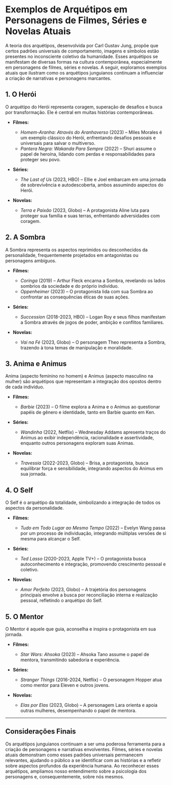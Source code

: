 
# Exemplos de Arquétipos em Personagens de Filmes, Séries e Novelas Atuais

A teoria dos arquétipos, desenvolvida por Carl Gustav Jung, propõe que certos padrões universais de comportamento, imagens e símbolos estão presentes no inconsciente coletivo da humanidade. Esses arquétipos se manifestam de diversas formas na cultura contemporânea, especialmente em personagens de filmes, séries e novelas. A seguir, exploramos exemplos atuais que ilustram como os arquétipos junguianos continuam a influenciar a criação de narrativas e personagens marcantes.

## 1. O Herói

O arquétipo do Herói representa coragem, superação de desafios e busca por transformação. Ele é central em muitas histórias contemporâneas.

- **Filmes:**  
  - *Homem-Aranha: Através do Aranhaverso* (2023) – Miles Morales é um exemplo clássico do Herói, enfrentando desafios pessoais e universais para salvar o multiverso.
  - *Pantera Negra: Wakanda Para Sempre* (2022) – Shuri assume o papel de heroína, lidando com perdas e responsabilidades para proteger seu povo.

- **Séries:**  
  - *The Last of Us* (2023, HBO) – Ellie e Joel embarcam em uma jornada de sobrevivência e autodescoberta, ambos assumindo aspectos do Herói.

- **Novelas:**  
  - *Terra e Paixão* (2023, Globo) – A protagonista Aline luta para proteger sua família e suas terras, enfrentando adversidades com coragem.

## 2. A Sombra

A Sombra representa os aspectos reprimidos ou desconhecidos da personalidade, frequentemente projetados em antagonistas ou personagens ambíguos.

- **Filmes:**  
  - *Coringa* (2019) – Arthur Fleck encarna a Sombra, revelando os lados sombrios da sociedade e do próprio indivíduo.
  - *Oppenheimer* (2023) – O protagonista lida com sua Sombra ao confrontar as consequências éticas de suas ações.

- **Séries:**  
  - *Succession* (2018-2023, HBO) – Logan Roy e seus filhos manifestam a Sombra através de jogos de poder, ambição e conflitos familiares.

- **Novelas:**  
  - *Vai na Fé* (2023, Globo) – O personagem Theo representa a Sombra, trazendo à tona temas de manipulação e moralidade.

## 3. Anima e Animus

Anima (aspecto feminino no homem) e Animus (aspecto masculino na mulher) são arquétipos que representam a integração dos opostos dentro de cada indivíduo.

- **Filmes:**  
  - *Barbie* (2023) – O filme explora a Anima e o Animus ao questionar papéis de gênero e identidade, tanto em Barbie quanto em Ken.

- **Séries:**  
  - *Wandinha* (2022, Netflix) – Wednesday Addams apresenta traços do Animus ao exibir independência, racionalidade e assertividade, enquanto outros personagens exploram suas Animas.

- **Novelas:**  
  - *Travessia* (2022-2023, Globo) – Brisa, a protagonista, busca equilibrar força e sensibilidade, integrando aspectos do Animus em sua jornada.

## 4. O Self

O Self é o arquétipo da totalidade, simbolizando a integração de todos os aspectos da personalidade.

- **Filmes:**  
  - *Tudo em Todo Lugar ao Mesmo Tempo* (2022) – Evelyn Wang passa por um processo de individuação, integrando múltiplas versões de si mesma para alcançar o Self.

- **Séries:**  
  - *Ted Lasso* (2020-2023, Apple TV+) – O protagonista busca autoconhecimento e integração, promovendo crescimento pessoal e coletivo.

- **Novelas:**  
  - *Amor Perfeito* (2023, Globo) – A trajetória dos personagens principais envolve a busca por reconciliação interna e realização pessoal, refletindo o arquétipo do Self.

## 5. O Mentor

O Mentor é aquele que guia, aconselha e inspira o protagonista em sua jornada.

- **Filmes:**  
  - *Star Wars: Ahsoka* (2023) – Ahsoka Tano assume o papel de mentora, transmitindo sabedoria e experiência.

- **Séries:**  
  - *Stranger Things* (2016-2024, Netflix) – O personagem Hopper atua como mentor para Eleven e outros jovens.

- **Novelas:**  
  - *Elas por Elas* (2023, Globo) – A personagem Lara orienta e apoia outras mulheres, desempenhando o papel de mentora.

---

## Considerações Finais

Os arquétipos junguianos continuam a ser uma poderosa ferramenta para a criação de personagens e narrativas envolventes. Filmes, séries e novelas atuais demonstram como esses padrões universais permanecem relevantes, ajudando o público a se identificar com as histórias e a refletir sobre aspectos profundos da experiência humana. Ao reconhecer esses arquétipos, ampliamos nosso entendimento sobre a psicologia dos personagens e, consequentemente, sobre nós mesmos.
```
